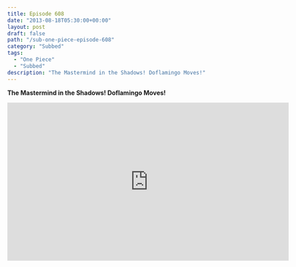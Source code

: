 ```yaml
---
title: Episode 608
date: "2013-08-18T05:30:00+00:00"
layout: post
draft: false
path: "/sub-one-piece-episode-608"
category: "Subbed"
tags:
  - "One Piece"
  - "Subbed"
description: "The Mastermind in the Shadows! Doflamingo Moves!"
---
```


**The Mastermind in the Shadows! Doflamingo Moves!**

<iframe width="640" height="360" src="https://www.rapidvideo.com/e/G6FRPFSLC9" frameborder="0" marginwidth=0 marginheight=0 scrolling=no allowfullscreen></iframe>

